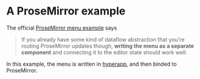 # A ProseMirror example

The official [ProseMirror menu example](http://prosemirror.net/examples/menu/) says

> If you already have some kind of dataflow abstraction that you're routing ProseMirror updates though, **writing the menu as a separate component** and connecting it to the editor state should work well.

In this example, the menu is written in [hyperapp](https://github.com/hyperapp/hyperapp), and then binded to ProseMirror.
